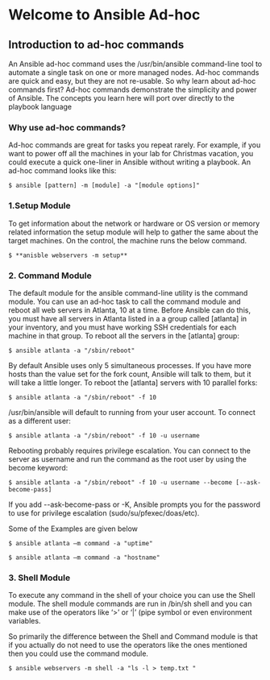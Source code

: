 # **Welcome to Ansible Ad-hoc**

## **Introduction to ad-hoc commands**

An Ansible ad-hoc command uses the /usr/bin/ansible command-line tool to automate a single task on one or more managed nodes. Ad-hoc commands are quick and easy, but they are not re-usable. So why learn about ad-hoc commands first? Ad-hoc commands demonstrate the simplicity and power of Ansible. The concepts you learn here will port over directly to the playbook language

### Why use ad-hoc commands?

Ad-hoc commands are great for tasks you repeat rarely. For example, if you want to power off all the machines in your lab for Christmas vacation, you could execute a quick one-liner in Ansible without writing a playbook. An ad-hoc command looks like this:

    $ ansible [pattern] -m [module] -a "[module options]"
    
### 1.Setup Module

To get information about the network or hardware or OS version or memory related information the setup module will help to gather the same about the target machines. On the control, the machine runs the below command.

    $ **anisble webservers -m setup** 
    
    
### 2. Command Module

The default module for the ansible command-line utility is the command module. You can use an ad-hoc task to call the command module and reboot all web servers in Atlanta, 10 at a time. Before Ansible can do this, you must have all servers in Atlanta listed in a a group called [atlanta] in your inventory, and you must have working SSH credentials for each machine in that group. To reboot all the servers in the [atlanta] group:

    $ ansible atlanta -a "/sbin/reboot"

By default Ansible uses only 5 simultaneous processes. If you have more hosts than the value set for the fork count, Ansible will talk to them, but it will take a little longer. To reboot the [atlanta] servers with 10 parallel forks:

    $ ansible atlanta -a "/sbin/reboot" -f 10

/usr/bin/ansible will default to running from your user account. To connect as a different user:

    $ ansible atlanta -a "/sbin/reboot" -f 10 -u username

Rebooting probably requires privilege escalation. You can connect to the server as username and run the command as the root user by using the become keyword:

    $ ansible atlanta -a "/sbin/reboot" -f 10 -u username --become [--ask-become-pass]

If you add --ask-become-pass or -K, Ansible prompts you for the password to use for privilege escalation (sudo/su/pfexec/doas/etc).

Some of the Examples are given below
 
    $ ansible atlanta –m command -a "uptime"
   
    $ ansible atlanta –m command -a "hostname"
    
### 3. Shell Module
To execute any command in the shell of your choice you can use the Shell module. The shell module commands are run in /bin/sh shell and you can make use of the operators like ‘>’ or ‘|’ (pipe symbol or even environment variables.

So primarily the difference between the Shell and Command module is that if you actually do not need to use the operators like the ones mentioned then you could use the command module.

    $ ansible webservers -m shell -a "ls -l > temp.txt "
    
    
     
